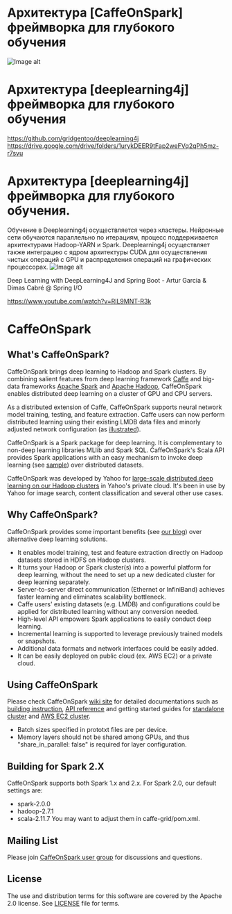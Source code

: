 # Архитектура [CaffeOnSpark]  фреймворка для глубокого обучения
![Image alt](https://78.media.tumblr.com/ca004ff94918dca10d533cd118c8a914/tumblr_inline_o2vo8lJDh81t17fny_540.jpg)

# Архитектура [deeplearning4j]  фреймворка для глубокого обучения
https://github.com/gridgentoo/deeplearning4j
https://drive.google.com/drive/folders/1urykDEER9tFap2weFVq2qPh5mz-r7svu

# Архитектура [deeplearning4j] фреймворка для глубокого обучения. 
Обучение в Deeplearning4j осуществляется через кластеры. Нейронные сети обучаются параллельно по итерациям, процесс поддерживается архитектурами Hadoop-YARN и Spark. Deeplearning4j осуществляет также интеграцию с ядром архитектуры CUDA для осуществления чистых операций с GPU и распределения операций на графических процессорах.
![Image alt](https://i2.wp.com/mesutpiskin.com/blog/wp-content/uploads/2017/09/dl4j-eco-tr.jpg.jpg)

Deep Learning with DeepLearning4J and Spring Boot - Artur Garcia & Dimas Cabré @ Spring I/O 

https://www.youtube.com/watch?v=RlL9MNT-R3k


<!--
Copyright 2016 Yahoo Inc.
Licensed under the terms of the Apache 2.0 license.
Please see LICENSE file in the project root for terms.
-->
# CaffeOnSpark

## What's CaffeOnSpark?

CaffeOnSpark brings deep learning to Hadoop and Spark clusters.  By
combining salient features from deep learning framework
[Caffe](https://github.com/BVLC/caffe) and big-data frameworks [Apache
Spark](http://spark.apache.org/) and [Apache Hadoop](http://hadoop.apache.org/), CaffeOnSpark enables distributed
deep learning on a cluster of GPU and CPU servers.

As a distributed extension of Caffe, CaffeOnSpark supports neural
network model training, testing, and feature extraction.  Caffe users
can now perform distributed learning using their existing LMDB data
files and minorly adjusted network configuration (as
[illustrated](../master/data/lenet_memory_train_test.prototxt#L10-L12)).

CaffeOnSpark is a Spark package for deep learning. It is complementary
to non-deep learning libraries MLlib and Spark SQL.
CaffeOnSpark's Scala API provides Spark applications with an easy
mechanism to invoke deep learning (see
[sample](../master/caffe-grid/src/main/scala/com/yahoo/ml/caffe/examples/MyMLPipeline.scala))
over distributed datasets.

CaffeOnSpark was developed by Yahoo for [large-scale distributed deep
learning on our Hadoop
clusters](http://yahoohadoop.tumblr.com/post/129872361846/large-scale-distributed-deep-learning-on-hadoop)
in Yahoo's private cloud.  It's been in use by Yahoo for image search,
content classification and several other use cases.

## Why CaffeOnSpark?

CaffeOnSpark provides some important benefits (see [our blog](http://yahoohadoop.tumblr.com/post/139916563586/caffeonspark-open-sourced-for-distributed-deep)) over alternative deep learning solutions.  

* It enables model training, test and feature extraction directly on Hadoop datasets stored in HDFS on Hadoop clusters.
* It turns your Hadoop or Spark cluster(s) into a powerful platform for deep learning, without the need to set up a new dedicated cluster for deep learning separately.
* Server-to-server direct communication (Ethernet or InfiniBand) achieves faster learning and eliminates scalability bottleneck. 
* Caffe users' existing datasets (e.g. LMDB) and configurations could be applied for distributed learning without any conversion needed.
* High-level API empowers Spark applications to easily conduct deep learning. 
* Incremental learning is supported to leverage previously trained models or snapshots. 
* Additional data formats and network interfaces could be easily added.
* It can be easily deployed on public cloud (ex. AWS EC2) or a private cloud.

## Using CaffeOnSpark

Please check CaffeOnSpark [wiki site](../../wiki) for detailed
documentations such as [building instruction](../../wiki/build), [API
reference](http://yahoo.github.io/CaffeOnSpark/scala_doc/#com.yahoo.ml.caffe.package)
and getting started guides for [standalone
cluster](../../wiki/GetStarted_local) and [AWS EC2
cluster](../../wiki/GetStarted_EC2).


* Batch sizes specified in prototxt files are per device.
* Memory layers should not be shared among GPUs, and thus "share_in_parallel: false" is required for layer configuration.

## Building for Spark 2.X

CaffeOnSpark supports both Spark 1.x and 2.x. For Spark 2.0, our default settings are:
  - spark-2.0.0
  - hadoop-2.7.1
  - scala-2.11.7
You may want to adjust them in caffe-grid/pom.xml.

 
## Mailing List

Please join [CaffeOnSpark user
group](https://groups.google.com/forum/#!forum/caffeonspark-users) for
discussions and questions.


## License

The use and distribution terms for this software are covered by the
Apache 2.0 license. See [LICENSE](LICENSE.txt) file for terms.
